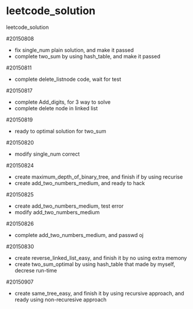 # leetcode_solution
leetcode_solution

#20150808
- fix single_num plain solution, and make it passed
- complete two_sum by using hash_table, and make it passed

#20150811
- complete delete_listnode code, wait for test

#20150817
- complete Add_digits, for 3 way to solve
- complete delete node in linked list

#20150819
- ready to optimal solution for two_sum

#20150820
- modify single_num correct

#20150824
- create maximum_depth_of_binary_tree, and finish if by using recurise
- create add_two_numbers_medium, and ready to hack

#20150825
- create add_two_numbers_medium, test error
- modify add_two_numbers_medium

#20150826
- complete add_two_numbers_medium, and passwd oj

#20150830
- create reverse_linked_list_easy, and finish it by no using extra memony
- create two_sum_optimal by using hash_table that made by myself, decrese run-time

#20150907
- create same_tree_easy, and finish it by using recursive approach, and ready using non-recuresive approach
